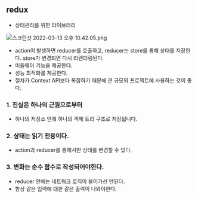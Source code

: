 ## redux

- 상태관리를 위한 라이브러리

![스크린샷 2022-03-13 오후 10.42.05.png](https://s3-us-west-2.amazonaws.com/secure.notion-static.com/e9c978f5-ca18-4271-817d-9cab7fa8113d/스크린샷_2022-03-13_오후_10.42.05.png)

- action이 발생하면 reducer를 호출하고, reducer는 store를 통해 상태를 저장한다. store가 변경되면 다시 리렌더링된다.
- 미들웨이 기능을 제공한다.
- 성능 최적화를 제공한다.
- 절차가 Context API보다 복잡하기 때문에 큰 규모의 프로젝트에 사용하는 것이 좋다.

### 1. 진실은 하나의 근원으로부터

- 하나의 저장소 안에 하나의 객체 트리 구조로 저장됩니다.

### 2. 상태는 읽기 전용이다.

- action과 reducer를 통해서만 상태를 변경할 수 있다.

### 3. 변화는 순수 함수로 작성되어야한다.

- reducer 안에는 네트워크 로직이 들어가선 안된다.
- 항상 같은 입력에 대한 같은 출력이 나와야한다.
